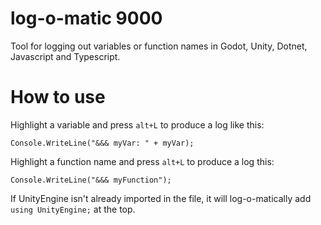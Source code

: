 # log-o-matic 9000

Tool for logging out variables or function names in Godot, Unity, Dotnet, Javascript and Typescript.

# How to use

Highlight a variable and press `alt+L` to produce a log like this:

`Console.WriteLine("&&& myVar: " + myVar);`

Highlight a function name and press `alt+L` to produce a log this:

`Console.WriteLine("&&& myFunction");`

If UnityEngine isn't already imported in the file, it will log-o-matically add `using UnityEngine;` at the top.

